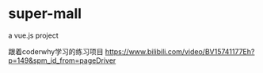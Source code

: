 # super-mall
a vue.js project

跟着coderwhy学习的练习项目
https://www.bilibili.com/video/BV15741177Eh?p=149&spm_id_from=pageDriver
